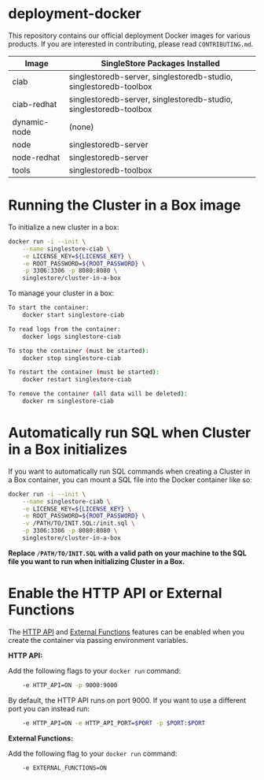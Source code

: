 # deployment-docker

This repository contains our official deployment Docker images for various products.
If you are interested in contributing, please read `CONTRIBUTING.md`.

| Image        | SingleStore Packages Installed                                    |
|--------------|-------------------------------------------------------------------|
| ciab         | singlestoredb-server, singlestoredb-studio, singlestoredb-toolbox |
| ciab-redhat  | singlestoredb-server, singlestoredb-studio, singlestoredb-toolbox |
| dynamic-node | (none)                                                            |
| node         | singlestoredb-server                                              |
| node-redhat  | singlestoredb-server                                              |
| tools        | singlestoredb-toolbox                                             |

# Running the Cluster in a Box image

To initialize a new cluster in a box:

```bash
docker run -i --init \
    --name singlestore-ciab \
    -e LICENSE_KEY=${LICENSE_KEY} \
    -e ROOT_PASSWORD=${ROOT_PASSWORD} \
    -p 3306:3306 -p 8080:8080 \
    singlestore/cluster-in-a-box
```

To manage your cluster in a box:

```bash
To start the container:
    docker start singlestore-ciab

To read logs from the container:
    docker logs singlestore-ciab

To stop the container (must be started):
    docker stop singlestore-ciab

To restart the container (must be started):
    docker restart singlestore-ciab

To remove the container (all data will be deleted):
    docker rm singlestore-ciab
```

# Automatically run SQL when Cluster in a Box initializes

If you want to automatically run SQL commands when creating a Cluster in a Box
container, you can mount a SQL file into the Docker container like so:

```bash
docker run -i --init \
    --name singlestore-ciab \
    -e LICENSE_KEY=${LICENSE_KEY} \
    -e ROOT_PASSWORD=${ROOT_PASSWORD} \
    -v /PATH/TO/INIT.SQL:/init.sql \
    -p 3306:3306 -p 8080:8080 \
    singlestore/cluster-in-a-box
```

**Replace `/PATH/TO/INIT.SQL` with a valid path on your machine to the SQL file
you want to run when initializing Cluster in a Box.**

# Enable the HTTP API or External Functions

The [HTTP API][httpapi] and [External Functions][extfunc] features can be enabled when you create the container via passing environment variables.

**HTTP API:**

Add the following flags to your `docker run` command:

```bash
    -e HTTP_API=ON -p 9000:9000
```

By default, the HTTP API runs on port 9000. If you want to use a different port you can instead run:

```bash
    -e HTTP_API=ON -e HTTP_API_PORT=$PORT -p $PORT:$PORT
```

**External Functions:**

Add the following flag to your `docker run` command:

```bash
    -e EXTERNAL_FUNCTIONS=ON
```

[httpapi]: https://docs.singlestore.com/db/latest/en/reference/http-api.html
[extfunc]: https://docs.singlestore.com/db/latest/en/reference/sql-reference/procedural-sql-reference/create--or-replace--external-function.html

